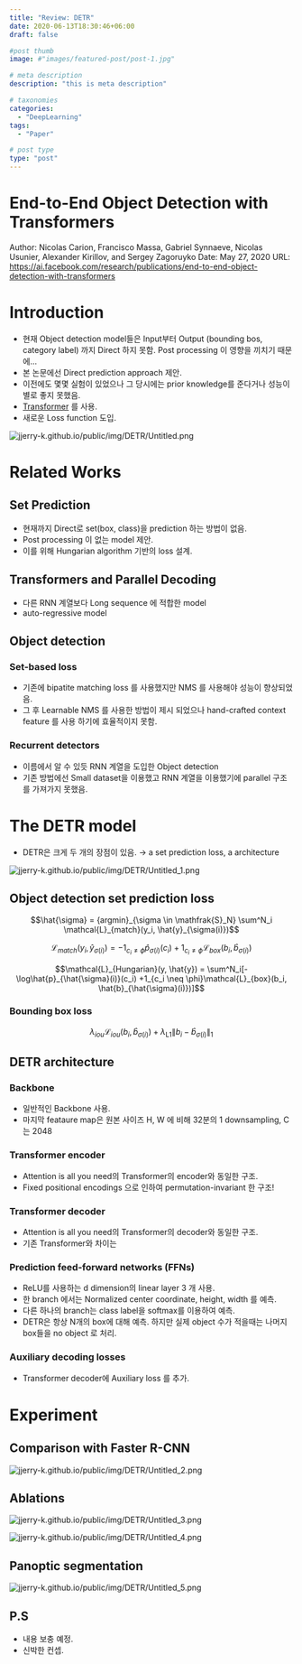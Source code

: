 ```yaml
---
title: "Review: DETR"
date: 2020-06-13T18:30:46+06:00
draft: false

#post thumb
image: #"images/featured-post/post-1.jpg"

# meta description
description: "this is meta description"

# taxonomies
categories:
  - "DeepLearning"
tags:
  - "Paper"

# post type
type: "post"
---
```


# End-to-End Object Detection with Transformers

Author: Nicolas Carion, Francisco Massa, Gabriel Synnaeve, Nicolas Usunier, Alexander Kirillov, and Sergey Zagoruyko
Date: May 27, 2020
URL: https://ai.facebook.com/research/publications/end-to-end-object-detection-with-transformers

# Introduction

- 현재 Object detection model들은 Input부터 Output (bounding bos, category label) 까지 Direct 하지 못함.  Post processing 이 영향을 끼치기 때문에...
- 본 논문에선 Direct prediction approach 제안.
- 이전에도 몇몇 실험이 있었으나 그 당시에는 prior knowledge를 준다거나 성능이 별로 좋지 못했음.
- [Transformer](https://arxiv.org/abs/1706.03762) 를 사용.
- 새로운 Loss function 도입.

![jjerry-k.github.io/public/img/DETR/Untitled.png](https://jjerry-k.github.io/public/img/DETR/Untitled.png)

# Related Works

## Set Prediction

- 현재까지 Direct로 set(box, class)을 prediction 하는 방법이 없음.
- Post processing 이 없는 model 제안.
- 이를 위해 Hungarian algorithm 기반의 loss 설계.

## Transformers and Parallel Decoding

- 다른 RNN 계열보다 Long sequence 에 적합한 model
- auto-regressive model

## Object detection

### Set-based loss

- 기존에 bipatite matching loss 를 사용했지만  NMS 를 사용해야 성능이 향상되었음.
- 그 후 Learnable NMS 를 사용한 방법이 제시 되었으나 hand-crafted context feature 를 사용 하기에 효율적이지 못함.

### Recurrent detectors

- 이름에서 알 수 있듯 RNN 계열을 도입한 Object detection
- 기존 방법에선 Small dataset을 이용했고 RNN 계열을 이용했기에 parallel 구조를 가져가지 못했음.

# The DETR model

- DETR은 크게 두 개의 장점이 있음. → a set prediction loss, a architecture

![jjerry-k.github.io/public/img/DETR/Untitled_1.png](https://jjerry-k.github.io/public/img/DETR/Untitled_1.png)

## Object detection set prediction loss

$$\hat{\sigma} = {argmin}_{\sigma \in \mathfrak{S}_N} \sum^N_i \mathcal{L}_{match}(y_i, \hat{y}_{\sigma(i)})$$

$$\mathcal{L}_{match}(y_i, \hat{y}_{\sigma(i)}) = -1_{c_i \neq \phi}\hat{p}_{\sigma(i)}(c_i) +1_{c_i \neq \phi}\mathcal{L}_{box}(b_i, \hat{b}_{\sigma(i)})$$

$$\mathcal{L}_{Hungarian}(y, \hat{y}) = \sum^N_i[-\log\hat{p}_{\hat{\sigma}(i)}(c_i) +1_{c_i \neq \phi}\mathcal{L}_{box}(b_i, \hat{b}_{\hat{\sigma}(i)})]$$

### Bounding box loss

$$\lambda_{iou}\mathcal{L}_{iou}(b_i, \hat{b}_{\sigma(i)}) + \lambda_{\mathrm{L}1}\|b_i - \hat{b}_{\sigma(i)}\|_1$$

## DETR architecture

### Backbone

- 일반적인 Backbone 사용.
- 마지막 feataure map은 원본 사이즈 H, W 에 비해 32분의 1 downsampling, C는 2048

### Transformer encoder

- Attention is all you need의 Transformer의 encoder와 동일한 구조.
- Fixed positional encodings 으로 인하여 permutation-invariant 한 구조!

### Transformer decoder

- Attention is all you need의 Transformer의 decoder와 동일한 구조.
- 기존 Transformer와 차이는

### Prediction feed-forward networks (FFNs)

- ReLU를 사용하는 d dimension의 linear layer 3 개 사용.
- 한 branch 에서는 Normalized center coordinate, height, width 를 예측.
- 다른 하나의 branch는 class label을 softmax를 이용하여 예측.
- DETR은 항상 N개의 box에 대해 예측. 하지만 실제 object 수가 적을때는 나머지 box들을 no object 로 처리.

### Auxiliary decoding losses

- Transformer decoder에  Auxiliary loss 를 추가.

# Experiment

## Comparison with Faster R-CNN

![jjerry-k.github.io/public/img/DETR/Untitled_2.png](https://jjerry-k.github.io/public/img/DETR/Untitled_2.png)

## Ablations

![jjerry-k.github.io/public/img/DETR/Untitled_3.png](https://jjerry-k.github.io/public/img/DETR/Untitled_3.png)

![jjerry-k.github.io/public/img/DETR/Untitled_4.png](https://jjerry-k.github.io/public/img/DETR/Untitled_4.png)

## Panoptic segmentation

![jjerry-k.github.io/public/img/DETR/Untitled_5.png](https://jjerry-k.github.io/public/img/DETR/Untitled_5.png)



## P.S
- 내용 보충 예정.
- 신박한 컨셉.